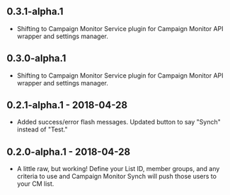 ## 0.3.1-alpha.1

* Shifting to Campaign Monitor Service plugin for Campaign Monitor API wrapper and settings manager.

## 0.3.0-alpha.1

* Shifting to Campaign Monitor Service plugin for Campaign Monitor API wrapper and settings manager.

## 0.2.1-alpha.1 - 2018-04-28

* Added success/error flash messages. Updated button to say "Synch" instead of "Test."

## 0.2.0-alpha.1 - 2018-04-28

* A little raw, but working! Define your List ID, member groups, and any criteria to use and Campaign Monitor Synch will push those users to your CM list.